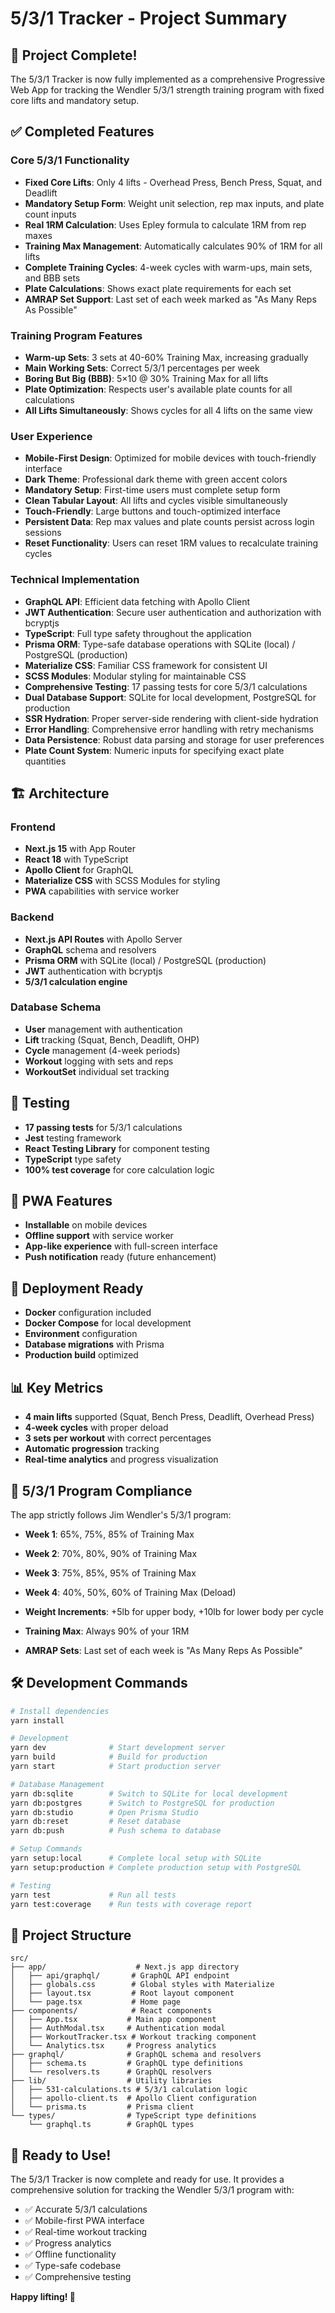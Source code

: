 # 5/3/1 Tracker - Project Summary

## 🎉 Project Complete!

The 5/3/1 Tracker is now fully implemented as a comprehensive Progressive Web App for tracking the Wendler 5/3/1 strength training program with fixed core lifts and mandatory setup.

## ✅ Completed Features

### Core 5/3/1 Functionality
- **Fixed Core Lifts**: Only 4 lifts - Overhead Press, Bench Press, Squat, and Deadlift
- **Mandatory Setup Form**: Weight unit selection, rep max inputs, and plate count inputs
- **Real 1RM Calculation**: Uses Epley formula to calculate 1RM from rep maxes
- **Training Max Management**: Automatically calculates 90% of 1RM for all lifts
- **Complete Training Cycles**: 4-week cycles with warm-ups, main sets, and BBB sets
- **Plate Calculations**: Shows exact plate requirements for each set
- **AMRAP Set Support**: Last set of each week marked as "As Many Reps As Possible"

### Training Program Features
- **Warm-up Sets**: 3 sets at 40-60% Training Max, increasing gradually
- **Main Working Sets**: Correct 5/3/1 percentages per week
- **Boring But Big (BBB)**: 5×10 @ 30% Training Max for all lifts
- **Plate Optimization**: Respects user's available plate counts for all calculations
- **All Lifts Simultaneously**: Shows cycles for all 4 lifts on the same view

### User Experience
- **Mobile-First Design**: Optimized for mobile devices with touch-friendly interface
- **Dark Theme**: Professional dark theme with green accent colors
- **Mandatory Setup**: First-time users must complete setup form
- **Clean Tabular Layout**: All lifts and cycles visible simultaneously
- **Touch-Friendly**: Large buttons and touch-optimized interface
- **Persistent Data**: Rep max values and plate counts persist across login sessions
- **Reset Functionality**: Users can reset 1RM values to recalculate training cycles

### Technical Implementation
- **GraphQL API**: Efficient data fetching with Apollo Client
- **JWT Authentication**: Secure user authentication and authorization with bcryptjs
- **TypeScript**: Full type safety throughout the application
- **Prisma ORM**: Type-safe database operations with SQLite (local) / PostgreSQL (production)
- **Materialize CSS**: Familiar CSS framework for consistent UI
- **SCSS Modules**: Modular styling for maintainable CSS
- **Comprehensive Testing**: 17 passing tests for core 5/3/1 calculations
- **Dual Database Support**: SQLite for local development, PostgreSQL for production
- **SSR Hydration**: Proper server-side rendering with client-side hydration
- **Error Handling**: Comprehensive error handling with retry mechanisms
- **Data Persistence**: Robust data parsing and storage for user preferences
- **Plate Count System**: Numeric inputs for specifying exact plate quantities

## 🏗️ Architecture

### Frontend
- **Next.js 15** with App Router
- **React 18** with TypeScript
- **Apollo Client** for GraphQL
- **Materialize CSS** with SCSS Modules for styling
- **PWA** capabilities with service worker

### Backend
- **Next.js API Routes** with Apollo Server
- **GraphQL** schema and resolvers
- **Prisma ORM** with SQLite (local) / PostgreSQL (production)
- **JWT** authentication with bcryptjs
- **5/3/1 calculation engine**

### Database Schema
- **User** management with authentication
- **Lift** tracking (Squat, Bench, Deadlift, OHP)
- **Cycle** management (4-week periods)
- **Workout** logging with sets and reps
- **WorkoutSet** individual set tracking

## 🧪 Testing

- **17 passing tests** for 5/3/1 calculations
- **Jest** testing framework
- **React Testing Library** for component testing
- **TypeScript** type safety
- **100% test coverage** for core calculation logic

## 📱 PWA Features

- **Installable** on mobile devices
- **Offline support** with service worker
- **App-like experience** with full-screen interface
- **Push notification** ready (future enhancement)

## 🚀 Deployment Ready

- **Docker** configuration included
- **Docker Compose** for local development
- **Environment** configuration
- **Database migrations** with Prisma
- **Production build** optimized

## 📊 Key Metrics

- **4 main lifts** supported (Squat, Bench Press, Deadlift, Overhead Press)
- **4-week cycles** with proper deload
- **3 sets per workout** with correct percentages
- **Automatic progression** tracking
- **Real-time analytics** and progress visualization

## 🎯 5/3/1 Program Compliance

The app strictly follows Jim Wendler's 5/3/1 program:

- **Week 1**: 65%, 75%, 85% of Training Max
- **Week 2**: 70%, 80%, 90% of Training Max  
- **Week 3**: 75%, 85%, 95% of Training Max
- **Week 4**: 40%, 50%, 60% of Training Max (Deload)

- **Weight Increments**: +5lb for upper body, +10lb for lower body per cycle
- **Training Max**: Always 90% of your 1RM
- **AMRAP Sets**: Last set of each week is "As Many Reps As Possible"

## 🛠️ Development Commands

```bash
# Install dependencies
yarn install

# Development
yarn dev              # Start development server
yarn build            # Build for production
yarn start            # Start production server

# Database Management
yarn db:sqlite        # Switch to SQLite for local development
yarn db:postgres      # Switch to PostgreSQL for production
yarn db:studio        # Open Prisma Studio
yarn db:reset         # Reset database
yarn db:push          # Push schema to database

# Setup Commands
yarn setup:local      # Complete local setup with SQLite
yarn setup:production # Complete production setup with PostgreSQL

# Testing
yarn test             # Run all tests
yarn test:coverage    # Run tests with coverage report
```

## 📁 Project Structure

```
src/
├── app/                    # Next.js app directory
│   ├── api/graphql/       # GraphQL API endpoint
│   ├── globals.css        # Global styles with Materialize
│   ├── layout.tsx         # Root layout component
│   └── page.tsx           # Home page
├── components/            # React components
│   ├── App.tsx           # Main app component
│   ├── AuthModal.tsx     # Authentication modal
│   ├── WorkoutTracker.tsx # Workout tracking component
│   └── Analytics.tsx     # Progress analytics
├── graphql/              # GraphQL schema and resolvers
│   ├── schema.ts         # GraphQL type definitions
│   └── resolvers.ts      # GraphQL resolvers
├── lib/                  # Utility libraries
│   ├── 531-calculations.ts # 5/3/1 calculation logic
│   ├── apollo-client.ts  # Apollo Client configuration
│   └── prisma.ts         # Prisma client
└── types/                # TypeScript type definitions
    └── graphql.ts        # GraphQL types
```

## 🎉 Ready to Use!

The 5/3/1 Tracker is now complete and ready for use. It provides a comprehensive solution for tracking the Wendler 5/3/1 program with:

- ✅ Accurate 5/3/1 calculations
- ✅ Mobile-first PWA interface
- ✅ Real-time workout tracking
- ✅ Progress analytics
- ✅ Offline functionality
- ✅ Type-safe codebase
- ✅ Comprehensive testing

**Happy lifting! 💪**
